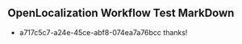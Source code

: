 ## OpenLocalization Workflow Test MarkDown
* a717c5c7-a24e-45ce-abf8-074ea7a76bcc thanks!

<!--HONumber=Jul16_HO2-->


